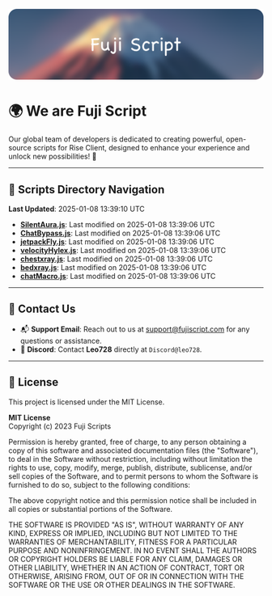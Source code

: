![Banner](.github/b.webp)

# 🌍 **We are Fuji Script**

Our global team of developers is dedicated to creating powerful, open-source scripts for Rise Client, designed to enhance your experience and unlock new possibilities! 🌟

---
<!-- SCRIPTS_NAVIGATION_START -->
## 📂 **Scripts Directory Navigation**

**Last Updated**: 2025-01-08 13:39:10 UTC

- **[SilentAura.js](scripts/SilentAura.js)**: Last modified on 2025-01-08 13:39:06 UTC
- **[ChatBypass.js](scripts/ChatBypass.js)**: Last modified on 2025-01-08 13:39:06 UTC
- **[jetpackFly.js](scripts/jetpackFly.js)**: Last modified on 2025-01-08 13:39:06 UTC
- **[velocityHylex.js](scripts/velocityHylex.js)**: Last modified on 2025-01-08 13:39:06 UTC
- **[chestxray.js](scripts/chestxray.js)**: Last modified on 2025-01-08 13:39:06 UTC
- **[bedxray.js](scripts/bedxray.js)**: Last modified on 2025-01-08 13:39:06 UTC
- **[chatMacro.js](scripts/chatMacro.js)**: Last modified on 2025-01-08 13:39:06 UTC

<!-- SCRIPTS_NAVIGATION_END -->

---

## 💬 **Contact Us**  
- 📬 **Support Email**: Reach out to us at [support@fujiscript.com](mailto:support@fujiscript.com) for any questions or assistance.  
- 💬 **Discord**: Contact **Leo728** directly at `Discord@leo728`.

---

## 📜 **License**

This project is licensed under the MIT License.  

**MIT License**  
Copyright (c) 2023 Fuji Scripts  

Permission is hereby granted, free of charge, to any person obtaining a copy of this software and associated documentation files (the "Software"), to deal in the Software without restriction, including without limitation the rights to use, copy, modify, merge, publish, distribute, sublicense, and/or sell copies of the Software, and to permit persons to whom the Software is furnished to do so, subject to the following conditions:  

The above copyright notice and this permission notice shall be included in all copies or substantial portions of the Software.  

THE SOFTWARE IS PROVIDED "AS IS", WITHOUT WARRANTY OF ANY KIND, EXPRESS OR IMPLIED, INCLUDING BUT NOT LIMITED TO THE WARRANTIES OF MERCHANTABILITY, FITNESS FOR A PARTICULAR PURPOSE AND NONINFRINGEMENT. IN NO EVENT SHALL THE AUTHORS OR COPYRIGHT HOLDERS BE LIABLE FOR ANY CLAIM, DAMAGES OR OTHER LIABILITY, WHETHER IN AN ACTION OF CONTRACT, TORT OR OTHERWISE, ARISING FROM, OUT OF OR IN CONNECTION WITH THE SOFTWARE OR THE USE OR OTHER DEALINGS IN THE SOFTWARE.  
